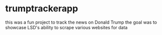 # trumptrackerapp
this was a fun project to track the news on Donald Trump
the goal was to showcase LSD's ability to scrape various websites for data
